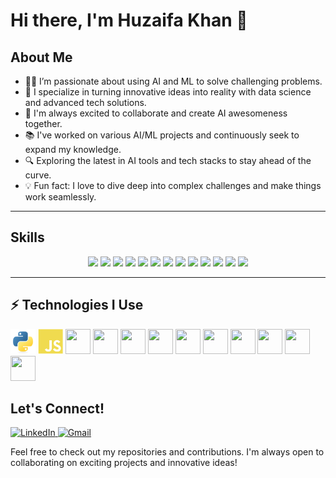 <div>
  <h1>Hi there, I'm Huzaifa Khan 👋</h1>
</div>

## About Me

- 🧙‍♂️ I’m passionate about using AI and ML to solve challenging problems.
- 🚀 I specialize in turning innovative ideas into reality with data science and advanced tech solutions.
- 🤖 I'm always excited to collaborate and create AI awesomeness together.
- 📚 I've worked on various AI/ML projects and continuously seek to expand my knowledge.
- 🔍 Exploring the latest in AI tools and tech stacks to stay ahead of the curve.
- 💡 Fun fact: I love to dive deep into complex challenges and make things work seamlessly.

---

## Skills

<div align="center">
  <img src="https://img.shields.io/badge/Data%20Science-Analysis-blue">
  <img src="https://img.shields.io/badge/Data%20Science-Mining-blue">
  <img src="https://img.shields.io/badge/Data%20Science-Modeling-blue">
  <img src="https://img.shields.io/badge/AI%2FML-Algorithms-green">
  <img src="https://img.shields.io/badge/AI%2FML-Deep%20Learning-green">
  <img src="https://img.shields.io/badge/AI%2FML-NLP-green">
  <img src="https://img.shields.io/badge/AI%2FML-Computer%20Vision-green">
  <img src="https://img.shields.io/badge/AI%2FML-Object%20Detection-green">
  <img src="https://img.shields.io/badge/MLOps-Deployment-orange">
  <img src="https://img.shields.io/badge/MLOps-Docker-orange">
  <img src="https://img.shields.io/badge/MLOps-AWS-orange">
  <img src="https://img.shields.io/badge/Web%20Development-Dynamic%20Web%20Apps-yellow">
  <img src="https://img.shields.io/badge/Web%20Development-ZigBee%20Integration-yellow">
</div>

---

## ⚡ Technologies I Use

<div>
<img src="https://raw.githubusercontent.com/devicons/devicon/master/icons/python/python-original.svg" width="40" height="40">
<img src="https://raw.githubusercontent.com/devicons/devicon/master/icons/javascript/javascript-plain.svg" width="40" height="40">
<img src="https://github.com/user-attachments/assets/b3261fc0-5511-44c4-919d-e8b361a0fd8b" width="40" height="40">
<img src="https://github.com/user-attachments/assets/2c007163-60c4-43f6-a46c-fa149ff1c33f" width="40" height="40">
<img src="https://github.com/user-attachments/assets/7bf9c4c7-4ea8-4094-9945-87d61c33b3cb" width="40" height="40">
<img src="https://github.com/user-attachments/assets/bb0e189c-309b-4bd4-89a1-19dbd87292d3" width="40" height="40">
<img src="https://github.com/user-attachments/assets/2ab88693-101b-477b-baf3-82a8401182d9" width="40" height="40">
<img src="https://github.com/user-attachments/assets/b97511d2-afd2-4c26-bb3a-a458a22704d7" width="40" height="40">
<img src="https://github.com/user-attachments/assets/71f98fcc-17ee-45db-8508-b8727eda5d18" width="40" height="40">
<img src="https://github.com/user-attachments/assets/84f0d2d7-0f5e-46ec-9f46-3690d9687152" width="40" height="40">
<img src="https://github.com/user-attachments/assets/e0007755-170e-4d97-8820-0f47c7f55d66" width="40" height="40">
<img src="https://github.com/user-attachments/assets/5ef85d18-5dd5-42c8-892a-1552d08ce3d6" width="40" height="40">



</div>


## Let's Connect!

<div >
  <a href="https://www.linkedin.com/in/huzaifa-khaan/" target="_blank">
    <img src="https://img.shields.io/badge/LinkedIn-blue?logo=LinkedIn" alt="LinkedIn">
  </a>

  <a href="mailto:huzukham14@gmail.com">
    <img src="https://img.shields.io/badge/Gmail-red?logo=gmail" alt="Gmail">
  </a>
</div>

Feel free to check out my repositories and contributions. I'm always open to collaborating on exciting projects and innovative ideas!
